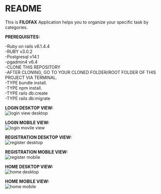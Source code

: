 # README

This is **FILOFAX** Application helps you to organize your specific task by categories.

**PREREQUISITES:** <br/>
  <p>
  -Ruby on rails v6.1.4.4 <br/>
  -RUBY v3.0.2 <br/>
  -Postgresql v14.1 <br/>
  -pgadmin4 v6.4 <br/>
  -CLONE THIS REPOSITORY <br/>
  -AFTER CLONING, GO TO YOUR CLONED FOLDER/ROOT FOLDER OF THIS PROJECT VIA TERMINAL. <br/>
  -TYPE bundle install. <br/>
  -TYPE npm install. <br/>
  -TYPE rails db:create <br/>
  -TYPE rails db:migrate
  </p>
  
  
  

  **LOGIN DESKTOP VIEW:** <br/>
  ![login view desktop](https://scontent.xx.fbcdn.net/v/t1.15752-9/s843x403/274002111_954176475301679_5607417632274335232_n.jpg?_nc_cat=106&ccb=1-5&_nc_sid=aee45a&_nc_ohc=CKM2IPW7a44AX9aLp_B&_nc_ad=z-m&_nc_cid=0&_nc_ht=scontent.xx&oh=03_AVK0xdSRHAwhOJI-jCcqFmOZGbfuHKE_G2pL8je_V4jA2g&oe=62331273)

  **LOGIN MOBILE VIEW:** <br/>
  ![login movile view](https://scontent.xx.fbcdn.net/v/t1.15752-9/s480x480/272628585_522202699194085_3838325129411484105_n.jpg?_nc_cat=106&ccb=1-5&_nc_sid=aee45a&_nc_ohc=2NDYcuLXt5AAX97WJoc&_nc_ad=z-m&_nc_cid=0&_nc_ht=scontent.xx&oh=03_AVJjmLdBkSzkYRkD6I2juvQjV4Rr7d2LiK_QTIGcYIwKjA&oe=6233B145)
  
  **REGISTRATION DESKTOP VIEW:** <br/>
  ![register desktop](https://scontent.xx.fbcdn.net/v/t1.15752-9/p403x403/272690173_3192424174306013_2012495281327035269_n.jpg?_nc_cat=103&ccb=1-5&_nc_sid=aee45a&_nc_ohc=tNKensF6ABsAX95UsPH&_nc_ad=z-m&_nc_cid=0&_nc_ht=scontent.xx&oh=03_AVJm6pHUF7kqhxS-Ol2zB4APiszxmjLNL4ENM9wa-sogbQ&oe=6230FC76)
  
  **REGISTRATION MOBILE VIEW:** <br/>
  ![register mobile](https://scontent.xx.fbcdn.net/v/t1.15752-9/s480x480/272835714_490490179158021_3323419077240876948_n.jpg?_nc_cat=110&ccb=1-5&_nc_sid=aee45a&_nc_ohc=INjsfrnpfq0AX_9TMu2&_nc_ad=z-m&_nc_cid=0&_nc_ht=scontent.xx&oh=03_AVJaJxY48dORk0DPiL3TvD83-rmhq_OAZP6JaE0FcaARew&oe=62340FEB)
  
  **HOME DESKTOP VIEW:** <br/>
  ![home desktop](https://scontent.xx.fbcdn.net/v/t1.15752-9/p403x403/272800628_658230148649234_9058099893166957980_n.jpg?_nc_cat=105&ccb=1-5&_nc_sid=aee45a&_nc_ohc=5i70FhcbeQYAX-v-Ek_&_nc_ad=z-m&_nc_cid=0&_nc_ht=scontent.xx&oh=03_AVKat8SknMFldGyFTrBdueD67Dt39T_NkiXEqb8xDMNUhQ&oe=6233E40A)
  
  **HOME MOBILE VIEW:** <br/>
  ![home mobile](https://scontent.xx.fbcdn.net/v/t1.15752-9/p320x320/272884005_472646567649854_6271949361483680961_n.jpg?_nc_cat=104&ccb=1-5&_nc_sid=aee45a&_nc_ohc=3qpVN2u3o5QAX86CSd8&_nc_ad=z-m&_nc_cid=0&_nc_ht=scontent.xx&oh=03_AVIznT5HvPGWjhNznWAA3HRzBffB27FHb6rkN9k664hmJA&oe=6231606D)
  
  

